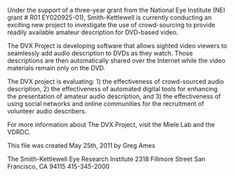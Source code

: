 Under the support of a three-year grant from the National Eye Institute (NEI grant # R01 EY020925-01), Smith-Kettlewell is currently conducting an exciting new project to investigate the use of crowd-sourcing to provide readily available amateur description for DVD-based video.

The DVX Project is developing software that allows sighted video viewers to seamlessly add audio description to DVDs as they watch. Those descriptions are then automatically shared over the Internet while the video materials remain only on the DVD.

The DVX project is evaluating: 1) the effectiveness of crowd-sourced audio description, 2) the effectiveness of automated digital tools for enhancing the presentation of amateur audio description, and 3) the effectiveness of using social networks and online communities for the recruitment of volunteer audio describers.

For more information about The DVX Project, visit the Miele Lab and the VDRDC.

This file was created May 25th, 2011 by Greg Ames

The Smith-Kettlewell Eye Research Institute
2318 Fillmore Street
San Francisco, CA 94115
415-345-2000
